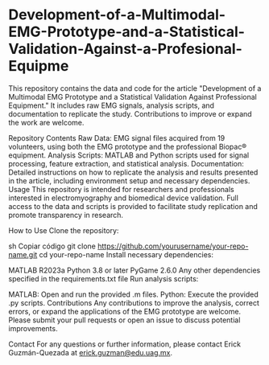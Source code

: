 # Development-of-a-Multimodal-EMG-Prototype-and-a-Statistical-Validation-Against-a-Profesional-Equipme
This repository contains the data and code for the article "Development of a Multimodal EMG Prototype and a Statistical Validation Against Professional Equipment." It includes raw EMG signals, analysis scripts, and documentation to replicate the study. Contributions to improve or expand the work are welcome.


Repository Contents
Raw Data: EMG signal files acquired from 19 volunteers, using both the EMG prototype and the professional Biopac® equipment.
Analysis Scripts: MATLAB and Python scripts used for signal processing, feature extraction, and statistical analysis.
Documentation: Detailed instructions on how to replicate the analysis and results presented in the article, including environment setup and necessary dependencies.
Usage
This repository is intended for researchers and professionals interested in electromyography and biomedical device validation. Full access to the data and scripts is provided to facilitate study replication and promote transparency in research.

How to Use
Clone the repository:

sh
Copiar código
git clone https://github.com/yourusername/your-repo-name.git
cd your-repo-name
Install necessary dependencies:

MATLAB R2023a
Python 3.8 or later
PyGame 2.6.0
Any other dependencies specified in the requirements.txt file
Run analysis scripts:

MATLAB: Open and run the provided .m files.
Python: Execute the provided .py scripts.
Contributions
Any contributions to improve the analysis, correct errors, or expand the applications of the EMG prototype are welcome. Please submit your pull requests or open an issue to discuss potential improvements.


Contact
For any questions or further information, please contact Erick Guzmán-Quezada at erick.guzman@edu.uag.mx.
